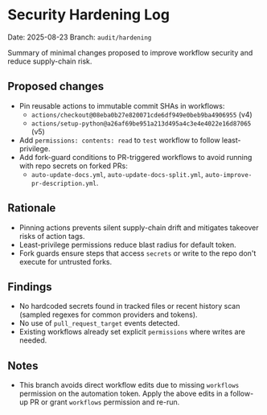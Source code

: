 # Security Hardening Log

Date: 2025-08-23
Branch: `audit/hardening`

Summary of minimal changes proposed to improve workflow security and reduce supply-chain risk.

## Proposed changes
- Pin reusable actions to immutable commit SHAs in workflows:
  - `actions/checkout@08eba0b27e820071cde6df949e0beb9ba4906955` (v4)
  - `actions/setup-python@a26af69be951a213d495a4c3e4e4022e16d87065` (v5)
- Add `permissions: contents: read` to `test` workflow to follow least-privilege.
- Add fork-guard conditions to PR-triggered workflows to avoid running with repo secrets on forked PRs:
  - `auto-update-docs.yml`, `auto-update-docs-split.yml`, `auto-improve-pr-description.yml`.

## Rationale
- Pinning actions prevents silent supply-chain drift and mitigates takeover risks of action tags.
- Least-privilege permissions reduce blast radius for default token.
- Fork guards ensure steps that access `secrets` or write to the repo don't execute for untrusted forks.

## Findings
- No hardcoded secrets found in tracked files or recent history scan (sampled regexes for common providers and tokens).
- No use of `pull_request_target` events detected.
- Existing workflows already set explicit `permissions` where writes are needed.

## Notes
- This branch avoids direct workflow edits due to missing `workflows` permission on the automation token. Apply the above edits in a follow-up PR or grant `workflows` permission and re-run.

